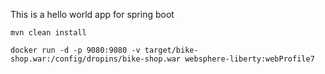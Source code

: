 This is a hello world app for spring boot

`mvn clean install`

`docker run -d -p 9080:9080 -v target/bike-shop.war:/config/dropins/bike-shop.war websphere-liberty:webProfile7`
